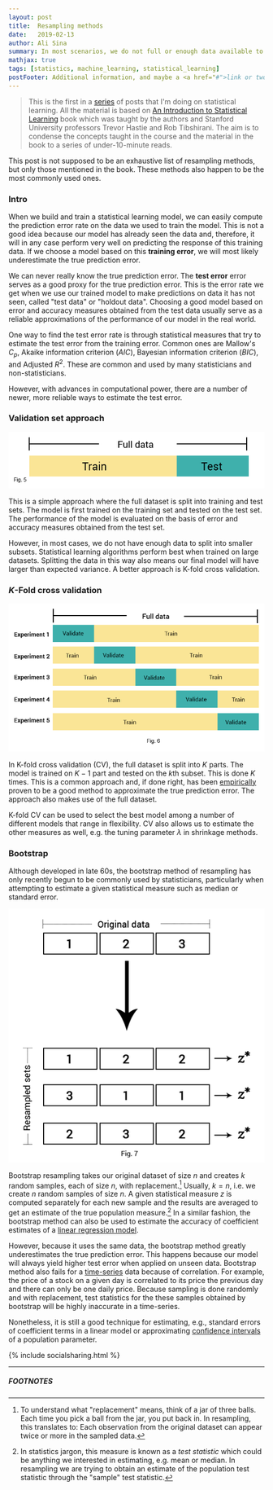 ```yaml
---
layout: post
title:  Resampling methods
date:   2019-02-13
author: Ali Sina
summary: In most scenarios, we do not full or enough data available to test our models for accuracy and error. Resampling methods enable us to  estimate these measures so that we can be more confident about our models.
mathjax: true
tags: [statistics, machine_learning, statistical_learning]
postFooter: Additional information, and maybe a <a href="#">link or two</a>.
---
```


> This is the first in a [series](https://alisiina.github.io/2019/01/28/statistical-learning-series.html) of posts that I'm doing on statistical learning. All the material is based on [An Introduction to Statistical Learning](http://www-bcf.usc.edu/~gareth/ISL/) book which was taught by the authors and Stanford University professors Trevor Hastie and Rob Tibshirani. The aim is to condense the concepts taught in the course and the material in the book to a series of under-10-minute reads.

This post is not supposed to be an exhaustive list of resampling methods, but only those mentioned in the book. These methods also happen to be the most commonly used ones.

### Intro

When we build and train a statistical learning model, we can easily compute the prediction error rate on the data we used to train the model. This is not a good idea because our model has already seen the data and, therefore, it will in any case perform very well on predicting the response of this training data. If we choose a model based on this **training error**, we will most likely underestimate the true prediction error.

We can never really know the true prediction error. The **test error** error serves as a good proxy for the true prediction error. This is the error rate we get when we use our trained model to make predictions on data it has not seen, called "test data" or "holdout data". Choosing a good model based on error and accuracy measures obtained from the test data usually serve as a reliable approximations of the performance of our model in the real world.

One way to find the test error rate is through statistical measures that try to estimate the test error from the training error. Common ones are Mallow's $C_p$, Akaike information criterion ($AIC$), Bayesian information criterion ($BIC$), and Adjusted $R^2$. These are common and used by many statisticians and non-statisticians.

However, with advances in computational power, there are a number of newer, more reliable ways to estimate the test error.

### Validation set approach

![fig5](/images/stat-learning-series/fig5.png)

This is a simple approach where the full dataset is split into training and test sets. The model is first trained on the training set and tested on the test set. The performance of the model is evaluated on the basis of error and accuracy measures obtained from the test set.

However, in most cases, we do not have enough data to split into smaller subsets. Statistical learning algorithms perform best when trained on large datasets. Splitting the data in this way also means our final model will have larger than expected variance. A better approach is K-fold cross validation.

### $K$-Fold cross validation

![fig6](/images/stat-learning-series/fig6.png)

In K-fold cross validation (CV), the full dataset is split into $K$ parts. The model is trained on $K-1$ part and tested on the $k$th subset. This is done $K$ times. This is a common approach and, if done right, has been [empirically](https://www.ncbi.nlm.nih.gov/pmc/articles/PMC1397873/) proven to be a good method to approximate the true prediction error. The approach also makes use of the full dataset.

K-fold CV can be used to select the best model among a number of different models that range in flexibility. CV also allows us to estimate the other measures as well, e.g. the tuning parameter $\lambda$ in shrinkage methods.

### Bootstrap

Although developed in late 60s, the bootstrap method of resampling has only recently begun to be commonly used by statisticians, particularly when attempting to estimate a given statistical measure such as median or standard error.

![fig7](/images/stat-learning-series/fig7.png)

Bootstrap resampling takes our original dataset of size $n$ and creates $k$ random samples, each of size $n$, with replacement.[^2] Usually, $k = n$, i.e. we create $n$ random samples of size $n$. A given statistical measure $z$ is computed separately for each new sample and the results are averaged to get an estimate of the true population measure.[^3] In a similar fashion, the bootstrap method can also be used to estimate the accuracy of coefficient estimates of a [linear regression model](https://alisiina.github.io/2019/02/05/linear-regression.html).

However, because it uses the same data, the bootstrap method greatly underestimates the true prediction error. This happens because our model will always yield higher test error when applied on unseen data. Bootstrap method also fails for a [time-series](https://newonlinecourses.science.psu.edu/stat510/node/47/) data because of correlation. For example, the price of a stock on a given day is correlated to its price the previous day and there can only be one daily price. Because sampling is done randomly and with replacement, test statistics for the these samples obtained by bootstrap will be highly inaccurate in a time-series.

Nonetheless, it is still a good technique for estimating, e.g., standard errors of coefficient terms in a linear model or approximating [confidence intervals](https://measuringu.com/ci-10things/) of a population parameter.

{% include socialsharing.html %}


* * *
##### FOOTNOTES

[^1]: I do not go into the details of the bias-variance trade-off. There many other good resources that you can read, particularly [this one](https://scott.fortmann-roe.com/docs/BiasVariance.html).
[^2]: To understand what "replacement" means, think of a jar of three  balls. Each time you pick a ball from the jar, you put back in. In resampling, this translates to: Each observation from the original dataset can appear twice or more in the sampled data.
[^3]: In statistics jargon, this measure is known as a *test statistic* which could be anything we interested in estimating, e.g. mean or median. In resampling we are trying to obtain an estimate of the population test statistic through the "sample" test statistic.
